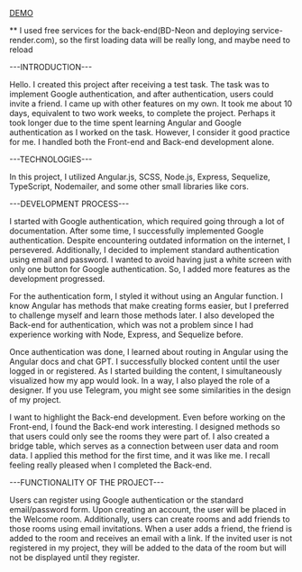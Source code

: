 [DEMO](https://m1k1ta.github.io/angular_google-auth/)

** I used free services for the back-end(BD-Neon and deploying service-render.com), so the first loading data will be really long, and maybe need to reload

---INTRODUCTION---

Hello. I created this project after receiving a test task. The task was to implement Google authentication, and after authentication, users could invite a friend. I came up with other features on my own. It took me about 10 days, equivalent to two work weeks, to complete the project. Perhaps it took longer due to the time spent learning Angular and Google authentication as I worked on the task. However, I consider it good practice for me. I handled both the Front-end and Back-end development alone.


---TECHNOLOGIES---

In this project, I utilized Angular.js, SCSS, Node.js, Express, Sequelize, TypeScript, Nodemailer, and some other small libraries like cors.


---DEVELOPMENT PROCESS---

I started with Google authentication, which required going through a lot of documentation. After some time, I successfully implemented Google authentication. Despite encountering outdated information on the internet, I persevered. Additionally, I decided to implement standard authentication using email and password. I wanted to avoid having just a white screen with only one button for Google authentication. So, I added more features as the development progressed.

For the authentication form, I styled it without using an Angular function. I know Angular has methods that make creating forms easier, but I preferred to challenge myself and learn those methods later. I also developed the Back-end for authentication, which was not a problem since I had experience working with Node, Express, and Sequelize before.

Once authentication was done, I learned about routing in Angular using the Angular docs and chat GPT. I successfully blocked content until the user logged in or registered. As I started building the content, I simultaneously visualized how my app would look. In a way, I also played the role of a designer. If you use Telegram, you might see some similarities in the design of my project.

I want to highlight the Back-end development. Even before working on the Front-end, I found the Back-end work interesting. I designed methods so that users could only see the rooms they were part of. I also created a bridge table, which serves as a connection between user data and room data. I applied this method for the first time, and it was like me. I recall feeling really pleased when I completed the Back-end.


---FUNCTIONALITY OF THE PROJECT---

Users can register using Google authentication or the standard email/password form. Upon creating an account, the user will be placed in the Welcome room. Additionally, users can create rooms and add friends to those rooms using email invitations. When a user adds a friend, the friend is added to the room and receives an email with a link. If the invited user is not registered in my project, they will be added to the data of the room but will not be displayed until they register.
